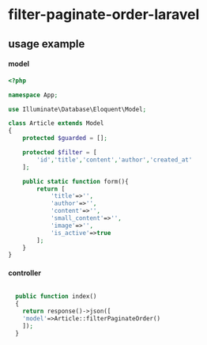 # filter-paginate-order-laravel

## usage example

#### model
```php
<?php

namespace App;

use Illuminate\Database\Eloquent\Model;

class Article extends Model
{
    protected $guarded = [];

    protected $filter = [
        'id','title','content','author','created_at'
    ];

    public static function form(){
        return [
            'title'=>'',
            'author'=>'',
            'content'=>'',
            'small_content'=>'',
            'image'=>'',
            'is_active'=>true
        ];
    }
}
```

#### controller

```php

  public function index()
  {
    return response()->json([
    'model'=>Article::filterPaginateOrder()
    ]);
  }

```
